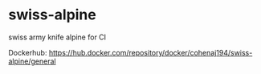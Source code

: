 # swiss-alpine
swiss army knife alpine for CI

Dockerhub: https://hub.docker.com/repository/docker/cohenaj194/swiss-alpine/general
